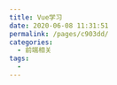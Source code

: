 ```yaml
---
title: Vue学习
date: 2020-06-08 11:31:51
permalink: /pages/c903dd/
categories: 
  - 前端相关
tags: 
  - 
---
```

